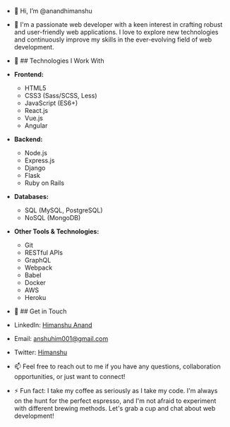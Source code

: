 - 👋 Hi, I’m @anandhimanshu
- 👀 I'm a passionate web developer with a keen interest in crafting robust and user-friendly web applications. I love to explore new technologies and continuously improve my skills in the ever-evolving field of web development.
- 🌱 ## Technologies I Work With

- **Frontend:**
  - HTML5
  - CSS3 (Sass/SCSS, Less)
  - JavaScript (ES6+)
  - React.js
  - Vue.js
  - Angular

- **Backend:**
  - Node.js
  - Express.js
  - Django
  - Flask
  - Ruby on Rails

- **Databases:**
  - SQL (MySQL, PostgreSQL)
  - NoSQL (MongoDB)

- **Other Tools & Technologies:**
  - Git
  - RESTful APIs
  - GraphQL
  - Webpack
  - Babel
  - Docker
  - AWS
  - Heroku
- 💞️ ## Get in Touch

- LinkedIn: [Himanshu Anand](https://www.linkedin.com/in/himanshu-anand-3486ab2b2/)
- Email: anshuhim001@gmail.com
- Twitter: [Himanshu](https://twitter.com/devmindfulanand)
- 📫 Feel free to reach out to me if you have any questions, collaboration opportunities, or just want to connect!
- ⚡ Fun fact: I take my coffee as seriously as I take my code. I'm always on the hunt for the perfect espresso, and I'm not afraid to experiment with different brewing methods. Let's grab a cup and chat about web development!



<!---
anandhimanshu/anandhimanshu is a ✨ special ✨ repository because its `README.md` (this file) appears on your GitHub profile.
You can click the Preview link to take a look at your changes.
--->
